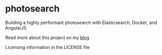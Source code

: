 # photosearch
Building a highly performant photosearch with Elasticsearch, Docker, and AngularJS

Read more about this project on my [blog](http://blog.sandeepchivukula.com)

Licensing information in the LICENSE file 
